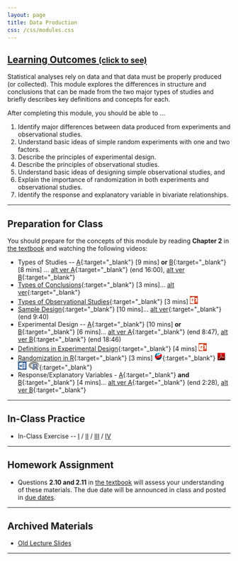 ```yaml
---
layout: page
title: Data Production
css: /css/modules.css
---
```


<div class="panel-group-ILOs">
  <div class="panel panel-default">
    <div class="panel-heading">
      <h2 class="panel-title">
        <a data-toggle="collapse" href="#ILOs">Learning Outcomes <small>(click to see)</small></a>
      </h2>
    </div>
    <div id="ILOs" class="panel-collapse collapse">
      <div class="panel-body">
Statistical analyses rely on data and that data must be properly produced (or collected).  This module explores the differences in structure and conclusions that can be made from the two major types of studies and briefly describes key definitions and concepts for each.

<p>After completing this module, you should be able to ...</p>

<ol>
  <li>Identify major differences between data produced from experiments and observational studies.</li>
  <li>Understand basic ideas of simple random experiments with one and two factors.</li>
  <li>Describe the principles of experimental design.</li>
  <li>Describe the principles of observational studies.</li>
  <li>Understand basic ideas of designing simple observational studies, and</li>
  <li>Explain the importance of randomization in both experiments and observational studies.</li>
  <li>Identify the response and explanatory variable in bivariate relationships.</li>
</ol>
      </div>
    </div>
  </div>
</div>

----

## Preparation for Class

You should prepare for the concepts of this module by reading **Chapter 2** in [the textbook](../../book/) and watching the following videos:

* Types of Studies -- [A](https://www.youtube.com/v/qksFkFh2ezo?version=3&autoplay=1&start=456&end=958){:target="_blank"} [9 mins] **or** [B](https://www.youtube.com/v/KDPBD3SPTPY?version=3&autoplay=1){:target="_blank"} [8 mins] ... [alt ver A](https://www.youtube.com/watch?v=qksFkFh2ezo#t=456){:target="_blank"} (end 16:00), [alt ver B](https://www.youtube.com/watch?v=KDPBD3SPTPY){:target="_blank"}
* [Types of Conclusions](https://www.youtube.com/v/5zkg1w5zoQ0?version=3&autoplay=1&start=1597){:target="_blank"} [3 mins]... [alt ver](https://www.youtube.com/watch?v=5zkg1w5zoQ0#t=1597){:target="_blank"}
* [Types of Observational Studies](https://vimeo.com/user45324800/observationaltypes){:target="_blank"} [3 mins]  [![PowerPoint](../../img/ppt.png)](PPT.pptx)
* [Sample Design](https://www.youtube.com/v/5zkg1w5zoQ0?version=3&autoplay=1&start=20&end=580){:target="_blank"} [10 mins]... [alt ver](https://www.youtube.com/watch?v=5zkg1w5zoQ0#t=20){:target="_blank"} (end 9:40)
* Experimental Design --  [A](https://www.youtube.com/v/v-xnPVCi9wM?version=3&autoplay=1&start=81&end=527){:target="_blank"} [10 mins] **or** [B](https://www.youtube.com/v/5zkg1w5zoQ0?version=3&autoplay=1&start=754&end=1126){:target="_blank"} [6 mins]... [alt ver A](https://www.youtube.com/watch?v=v-xnPVCi9wM#t=81){:target="_blank"} (end 8:47), [alt ver B](https://www.youtube.com/watch?v=5zkg1w5zoQ0#t=754){:target="_blank"} (end 18:46)
* [Definitions in Experimental Design](https://vimeo.com/user45324800/experimentdefns){:target="_blank"} [4 mins]  [![PowerPoint](../../img/ppt.png)](PPT.pptx)
* [Randomization in R](https://vimeo.com/user45324800/random-numbers){:target="_blank"} [3 mins] [![Web](../../img/web.png)](RHO.html){:target="_blank"}  [![PDF](../../img/pdf.png)](RHO.pdf) [![MSWord](../../img/word.png)](RHO.docx)  [![R](../../img/Rlogo.png)](RHO.R){:target="_blank"}
* Response/Explanatory Variables - [A](https://www.youtube.com/v/bokeTCH2aJY?version=3&autoplay=1&start=60&end=148){:target="_blank"} **and**  [B](https://www.youtube.com/v/bokeTCH2aJY?version=3&autoplay=1&start=378){:target="_blank"} [4 mins]... [alt ver A](https://www.youtube.com/watch?v=bokeTCH2aJY#t=60){:target="_blank"} (end 2:28), [alt ver B](https://www.youtube.com/watch?v=bokeTCH2aJY#t=378){:target="_blank"}

----

## In-Class Practice

* In-Class Exercise -- [I](CE1.html) / [II](CE2.html) /  [III](CE3.html) / [IV](CE4.html)

----

## Homework Assignment

* Questions **2.10 and 2.11** in [the textbook](../../book/) will assess your understanding of these materials.  The due date will be announced in class and posted in [due dates](../../resources/Dates-Current).

----

## Archived Materials

* [Old Lecture Slides](PPT_old.pptx)

----
